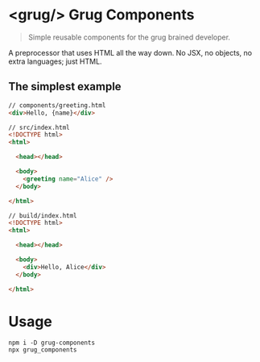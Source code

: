 # \<grug/\> Grug Components
> Simple reusable components for the grug brained developer.

A preprocessor that uses HTML all the way down. No JSX, no objects, no extra languages; just HTML.

## The simplest example
```html
// components/greeting.html
<div>Hello, {name}</div>
```
```html
// src/index.html
<!DOCTYPE html>
<html>

  <head></head>

  <body>
    <greeting name="Alice" />
  </body>

</html>
```
```html
// build/index.html
<!DOCTYPE html>
<html>

  <head></head>

  <body>
    <div>Hello, Alice</div>
  </body>

</html>
```
# Usage
```
npm i -D grug-components
npx grug_components
```
